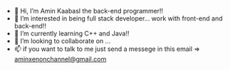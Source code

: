 - 👋 Hi, I’m Amin Kaabasl the back-end programmer!!
- 👀 I’m interested in being full stack developer... work with front-end and back-end!!
- 🌱 I’m currently learning C++ and Java!!
- 💞️ I’m looking to collaborate on ...
- 📫 if you want to talk to me just send a messege in this email => aminxenonchannel@gmail.com
